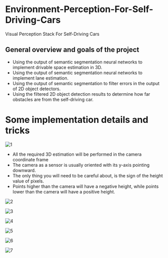# Environment-Perception-For-Self-Driving-Cars
Visual Perception Stack For Self-Driving Cars 


## General overview and goals of the project

- Using the output of semantic segmentation neural networks to implement drivable space estimation in 3D.
- Using the output of semantic segmentation neural networks to implement lane estimation.
- Using the output of semantic segmentation to filter errors in the output of 2D object detectors.
- Using the filtered 2D object detection results to determine how far obstacles are from the self-driving car.

# Some implementation details and tricks

![1](https://user-images.githubusercontent.com/30608533/64910373-4ea5f300-d71e-11e9-9715-88c9318a0221.jpg)


- All the required 3D estimation will be performed in the camera coordinate frame
- The camera as a sensor is usually oriented with its y-axis pointing downward.
- The only thing you will need to be careful about, is the sign of the height value of pixels. 
- Points higher than the camera will have a negative height, while points lower than the camera will have a positive height. 

![2](https://user-images.githubusercontent.com/30608533/64910374-52d21080-d71e-11e9-94ef-4419708de081.jpg)


![3](https://user-images.githubusercontent.com/30608533/64910377-582f5b00-d71e-11e9-95eb-1ed8ed0d823c.jpg)



![4](https://user-images.githubusercontent.com/30608533/64910416-ec012700-d71e-11e9-837a-94d3c6b7c2a8.jpg)


![5](https://user-images.githubusercontent.com/30608533/64910417-eefc1780-d71e-11e9-8b4f-81e4205276e9.jpg)


![6](https://user-images.githubusercontent.com/30608533/64910420-f28f9e80-d71e-11e9-9ffd-185dcf9f1383.jpg)


![7](https://user-images.githubusercontent.com/30608533/64910424-02a77e00-d71f-11e9-9dcb-1dccd23dc9ae.jpg)



